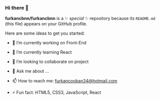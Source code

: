 ### Hi there 👋

**furkancbnn/furkancbnn** is a ✨ _special_ ✨ repository because its `README.md` (this file) appears on your GitHub profile.

Here are some ideas to get you started:

- 🔭 I’m currently working on Front-End
- 🌱 I’m currently learning React
- 👯 I’m looking to collaborate on project

- 💬 Ask me about ...
- 📫 How to reach me: furkancooban34@hotmail.com
- ⚡ Fun fact: HTML5, CSS3, JavaScript, React

